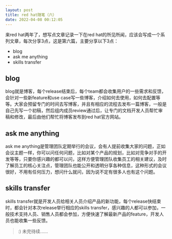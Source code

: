```yaml
---
layout: post
title: red hat随笔（六）
date: 2022-04-08 00:12:05
---
```


来red hat两年了，想写点文章记录一下在red hat的所见所闻，应该会写成一个系列文章，每次分享3点，这是第六篇，主要分享以下3点：

- blog
- ask me anything
- skills transfer

## blog

blog就是博客，每个release结束后，每个team都会收集用户的一些需求和反馈，会针对一些新feature和use case写一些博客，介绍如何去使用，如何去配置等等。大家会预留专门的时间去写博客，并且有相应的流程去发布一篇博客，一般是自己先写一个初稿，然后组内成员review通过后，让专门的文档开发人员帮忙审稿和修改，最后由他们帮忙将博客发布到red hat官方网站。

## ask me anything

ask me anything是管理团队定期举行的会议，会有人提前收集大家的问题，正如会议主题一样，你可以问任何问题，比如对某个产品的规划，比如对竞争对手的开发等等，只要你感兴趣的都可以问，这样方便管理团队收集员工的相关建议，及时了解员工的核心关注点，管理团队也能公开和透明分享各种信息，这种形式的会议很好，不用有任何压力，想问什么就问，因为说不定有很多人也有这个问题。

## skills transfer

skills transfer就是开发人员给相关人员介绍产品的新功能，每个release快结束时，都会针对本次release举行相应的skills transfer，感兴趣的人都可以参加，一般技术支持人员、销售人员都会参加，方便快速了解最新产品的feature，开发人员也能收集一些反馈。

> :) 未完待续......
